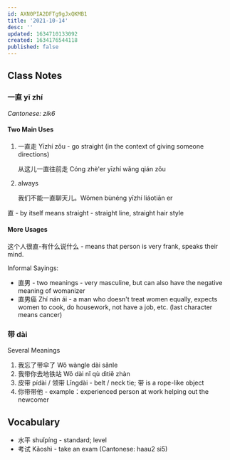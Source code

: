 ```yaml
---
id: AXN0PIA2DFTg9gJxQKMB1
title: '2021-10-14'
desc: ''
updated: 1634710133092
created: 1634176544118
published: false
---
```


## Class Notes

### 一直 yī zhí

_Cantonese: zik6_

#### Two Main Uses

1. 一直走  Yīzhí zǒu - go straight (in the context of giving someone directions)

    从这儿一直往前走 Cóng zhè'er yīzhí wǎng qián zǒu

1. always

    我们不能一直聊天儿。Wǒmen bùnéng yīzhí liáotiān er

直 - by itself means straight - straight line, straight hair style

#### More Usages

这个人很直-有什么说什么 - means that person is very frank, speaks their mind.

Informal Sayings:
- 直男 - two meanings - very masculine, but can also have the negative meaning of womanizer
- 直男癌 Zhí nán ái - a man who doesn't treat women equally, expects women to cook, do housework, not have a job, etc. (last character means cancer)

### 带 dài

Several Meanings

1. 我忘了带伞了 Wǒ wàngle dài sǎnle
1. 我带你去地铁站 Wǒ dài nǐ qù dìtiě zhàn
1. 皮带 pídài / 领带 Lǐngdài - belt / neck tie; 带 is a rope-like object
1. 你带带他 - example：experienced person at work helping out the newcomer

## Vocabulary

- 水平 shuǐpíng - standard; level
- 考试 Kǎoshì - take an exam (Cantonese: haau2 si5)